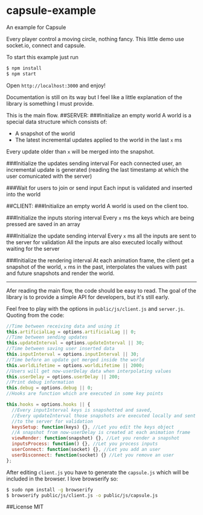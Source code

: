 capsule-example
===============

An example for Capsule

Every player control a moving circle, nothing fancy.
This little demo use socket.io, connect and capsule.

To start this example just run
````bash
$ npm install
$ npm start
````
Open `http://localhost:3000` and enjoy!

Documentation is still on its way but I feel like a little explanation of the library is something I must provide.

This is the main flow.
##SERVER:
###Initialize an empty world
  A world is a special data structure which consists of:
  - A snapshot of the world
  - The latest incremental updates applied to the world in the last `x` ms
  
  Every update older than `x` will be merged into the snapshot.

###Initialize the updates sending interval
  For each connected user, an incremental update is generated (reading the last timestamp at which the user comunicated with the server)

###Wait for users to join or send input
  Each input is validated and inserted into the world

##CLIENT:
###Initialize an empty world
  A world is used on the client too.

###Initialize the inputs storing interval
  Every `x` ms the keys which are being pressed are saved in an array

###Initialize the update sending interval
  Every `x` ms all the inputs are sent to the server for validation
  All the inputs are also executed locally without waiting for the server

###Initialize the rendering interval
  At each animation frame, the client get a snapshot of the world, `x` ms in the past, interpolates the values with past and future snapshots and render the world.

----------------------------------------

Afer reading the main flow, the code should be easy to read.
The goal of the library is to provide a simple API for developers, but it's still early.

Feel free to play with the options in `public/js/client.js` and `server.js`.
Quoting from the code:
````JavaScript
//Time between receiving data and using it
this.artificialLag = options.artificialLag || 0; 
//Time between sending updates
this.updateInterval = options.updateInterval || 30; 
//Time between saving user inserted data
this.inputInterval = options.inputInterval || 30; 
//Time before an update got merged inside the world
this.worldLifetime = options.worldLifetime || 2000;
//Users will get now-userDelay data when interpolating values
this.userDelay = options.userDelay || 200; 
//Print debug information 
this.debug = options.debug || 0; 
//Hooks are function which are executed in some key points

this.hooks = options.hooks || {
  //Every inputInterval keys is snapshotted and saved, 
  //Every updateInterval those snapshots are executed locally and sent
  //to the server for validation
  keysSetup: function(keys) {}, //Let you edit the keys object
  //A snapshot from now-userDelay is created at each animation frame
  viewRender: function(snapshot) {}, //Let you render a snapshot
  inputsProcess: function() {}, //Let you process inputs
  userConnect: function(socket) {}, //Let you add an user 
  userDisconnect: function(socket) {} //Let you remove an user
};
````

After editing `client.js` you have to generate the `capsule.js` which will be included in the browser.
I love browserify so:
````bash
$ sudo npm install -g browserify
$ browserify public/js/client.js -o public/js/capsule.js
````

##License
MIT
